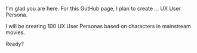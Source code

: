 I'm glad you are here. For this GutHub page, I plan to create ... UX User Persona.

I will be creating 100 UX User Personas based on characters in mainstream movies.

Ready?
